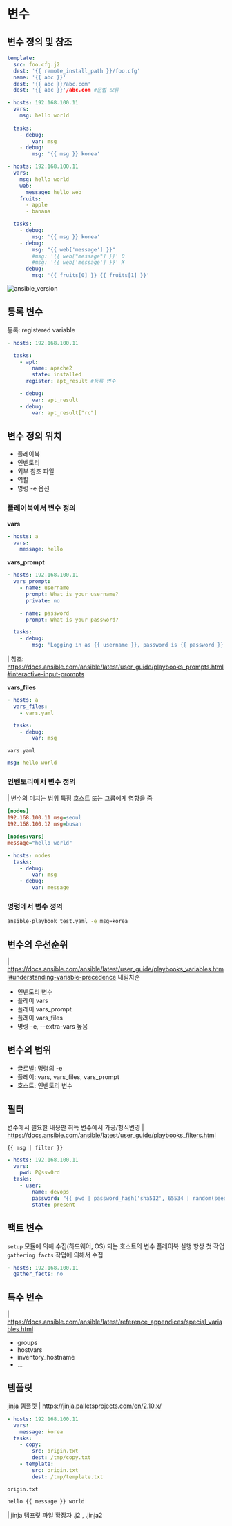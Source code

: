 # 변수
## 변수 정의 및 참조
``` yaml
template:
  src: foo.cfg.j2
  dest: '{{ remote_install_path }}/foo.cfg'
  name: '{{ abc }}'
  dest: '{{ abc }}/abc.com'
  dest: '{{ abc }}'/abc.com #문법 오류
```
``` yaml
- hosts: 192.168.100.11
  vars:
    msg: hello world
    
  tasks:
    - debug:
        var: msg
    - debug:
        msg: '{{ msg }} korea'
```
``` yaml
- hosts: 192.168.100.11
  vars:
    msg: hello world
    web:
      message: hello web
    fruits:
      - apple
      - banana

  tasks:
    - debug:
        msg: '{{ msg }} korea'
    - debug:
        msg: "{{ web['message'] }}"
        #msg: '{{ web["message"] }}' O
        #msg: '{{ web['message'] }}' X
    - debug:
        msg: '{{ fruits[0] }} {{ fruits[1] }}'
```

![ansible_version](./img/07_1.png)

## 등록 변수
등록: registered variable
``` yaml
- hosts: 192.168.100.11

  tasks:
    - apt:
        name: apache2
        state: installed
      register: apt_result #등록 변수

    - debug:
        var: apt_result
    - debug:
        var: apt_result["rc"]
```

## 변수 정의 위치
- 플레이북
- 인벤토리
- 외부 참조 파일
- 역할
- 명령 -e 옵션

### 플레이북에서 변수 정의
**vars**
``` yaml
- hosts: a
  vars:
    message: hello
```

**vars_prompt**
``` yaml
- hosts: 192.168.100.11
  vars_prompt:
    - name: username
      prompt: What is your username?
      private: no

    - name: password
      prompt: What is your password?

  tasks:
    - debug:
        msg: 'Logging in as {{ username }}, password is {{ password }}'
```
| 참조: https://docs.ansible.com/ansible/latest/user_guide/playbooks_prompts.html#interactive-input-prompts

**vars_files**
``` yaml
- hosts: a
  vars_files:
    - vars.yaml

  tasks:
    - debug:
        var: msg
```

`vars.yaml`
``` yaml
msg: hello world
```

### 인벤토리에서 변수 정의
| 변수의 미치는 범위 특정 호스트 또는 그룹에게 영향을 줌
``` ini
[nodes]
192.168.100.11 msg=seoul
192.168.100.12 msg=busan

[nodes:vars]
message="hello world"
```

``` yaml
- hosts: nodes
  tasks:
    - debug:
        var: msg
    - debug:
        var: message     
```

### 명령에서 변수 정의
``` bash
ansible-playbook test.yaml -e msg=korea
```

## 변수의 우선순위
| https://docs.ansible.com/ansible/latest/user_guide/playbooks_variables.html#understanding-variable-precedence
내림차순
- 인벤토리 변수
- 플레이 vars
- 플레이 vars_prompt
- 플레이 vars_files
- 명령 -e, --extra-vars 높음

## 변수의 범위
- 글로벌: 명령의 -e
- 플레이: vars, vars_files, vars_prompt
- 호스트: 인벤토리 변수

## 필터
변수에서 필요한 내용만 취득 변수에서 가공/형식변경
| https://docs.ansible.com/ansible/latest/user_guide/playbooks_filters.html
```
{{ msg | filter }}
```
``` yaml
- hosts: 192.168.100.11
  vars:
    pwd: P@ssw0rd
  tasks:
    - user:
        name: devops
        password: "{{ pwd | password_hash('sha512', 65534 | random(seed=inventory_hostname) | string) }}"
        state: present
```

## 팩트 변수
`setup` 모듈에 의해 수집(하드웨어, OS) 되는 호스트의 변수
플레이북 실행 항상 첫 작업 `gathering facts` 작업에 의해서 수집

``` yaml
- hosts: 192.168.100.11
  gather_facts: no
```

## 특수 변수
| https://docs.ansible.com/ansible/latest/reference_appendices/special_variables.html

- groups
- hostvars
- inventory_hostname
- ...

## 템플릿
jinja 템플릿
| https://jinja.palletsprojects.com/en/2.10.x/

``` yaml
- hosts: 192.168.100.11
  vars:
    message: korea
  tasks:
    - copy:
        src: origin.txt
        dest: /tmp/copy.txt
    - template:
        src: origin.txt
        dest: /tmp/template.txt
```

`origin.txt`
```
hello {{ message }} world
```
| jinja 템프릿 파일 확장자 .j2 , .jinja2